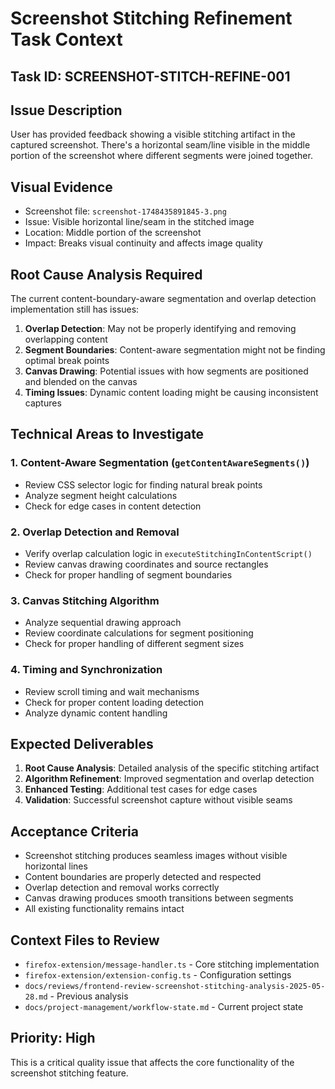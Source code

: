 # Screenshot Stitching Refinement Task Context

## Task ID: SCREENSHOT-STITCH-REFINE-001

## Issue Description
User has provided feedback showing a visible stitching artifact in the captured screenshot. There's a horizontal seam/line visible in the middle portion of the screenshot where different segments were joined together.

## Visual Evidence
- Screenshot file: `screenshot-1748435891845-3.png`
- Issue: Visible horizontal line/seam in the stitched image
- Location: Middle portion of the screenshot
- Impact: Breaks visual continuity and affects image quality

## Root Cause Analysis Required
The current content-boundary-aware segmentation and overlap detection implementation still has issues:

1. **Overlap Detection**: May not be properly identifying and removing overlapping content
2. **Segment Boundaries**: Content-aware segmentation might not be finding optimal break points
3. **Canvas Drawing**: Potential issues with how segments are positioned and blended on the canvas
4. **Timing Issues**: Dynamic content loading might be causing inconsistent captures

## Technical Areas to Investigate

### 1. Content-Aware Segmentation (`getContentAwareSegments()`)
- Review CSS selector logic for finding natural break points
- Analyze segment height calculations
- Check for edge cases in content detection

### 2. Overlap Detection and Removal
- Verify overlap calculation logic in `executeStitchingInContentScript()`
- Review canvas drawing coordinates and source rectangles
- Check for proper handling of segment boundaries

### 3. Canvas Stitching Algorithm
- Analyze sequential drawing approach
- Review coordinate calculations for segment positioning
- Check for proper handling of different segment sizes

### 4. Timing and Synchronization
- Review scroll timing and wait mechanisms
- Check for proper content loading detection
- Analyze dynamic content handling

## Expected Deliverables
1. **Root Cause Analysis**: Detailed analysis of the specific stitching artifact
2. **Algorithm Refinement**: Improved segmentation and overlap detection
3. **Enhanced Testing**: Additional test cases for edge cases
4. **Validation**: Successful screenshot capture without visible seams

## Acceptance Criteria
- Screenshot stitching produces seamless images without visible horizontal lines
- Content boundaries are properly detected and respected
- Overlap detection and removal works correctly
- Canvas drawing produces smooth transitions between segments
- All existing functionality remains intact

## Context Files to Review
- `firefox-extension/message-handler.ts` - Core stitching implementation
- `firefox-extension/extension-config.ts` - Configuration settings
- `docs/reviews/frontend-review-screenshot-stitching-analysis-2025-05-28.md` - Previous analysis
- `docs/project-management/workflow-state.md` - Current project state

## Priority: High
This is a critical quality issue that affects the core functionality of the screenshot stitching feature.